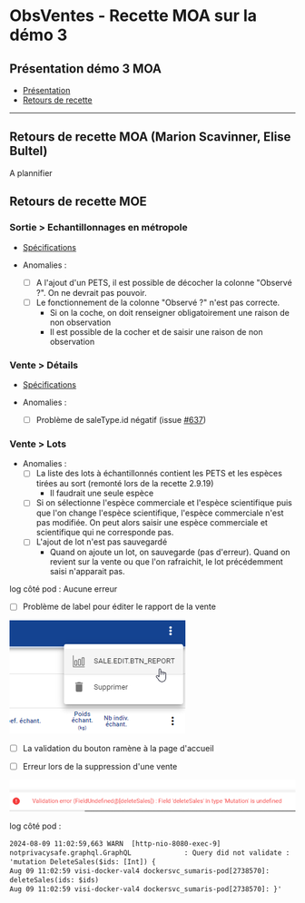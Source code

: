 # ObsVentes - Recette MOA sur la démo 3

## Présentation démo 3 MOA 

- [Présentation]()
- [Retours de recette]()

---

## Retours de recette MOA (Marion Scavinner, Elise Bultel)

A plannifier

## Retours de recette MOE 

### Sortie > Echantillonnages en métropole
- [Spécifications](/projects/obsvente/spe/collecte_de_donnees.md#sortie--echantillonnages-en-métropole)

- Anomalies :
  - [ ] A l'ajout d'un PETS, il est possible de décocher la colonne "Observé ?". On ne devrait pas pouvoir.
  - [ ] Le fonctionnement de la colonne "Observé ?" n'est pas correcte.
    - Si on la coche, on doit renseigner obligatoirement une raison de non observation
    - Il est possible de la cocher et de saisir une raison de non observation
 
### Vente > Détails
- [Spécifications](/projects/obsvente/spe/collecte_de_donnees.md#vente--détails)

- Anomalies :
  - [ ] Problème de saleType.id négatif (issue [#637](https://gitlab.ifremer.fr/sih-public/sumaris/sumaris-app/-/issues/637))

### Vente > Lots

- Anomalies :
  - [ ] La liste des lots à échantillonnés contient les PETS et les espèces tirées au sort (remonté lors de la recette 2.9.19)
    - Il faudrait une seule espèce
  - [ ] Si on sélectionne l'espèce commerciale et l'espèce scientifique puis que l'on change l'espèce scientifique, l'espèce commerciale n'est pas modifiée.
  On peut alors saisir une espèce commerciale et scientifique qui ne corresponde pas.
  - [ ] L'ajout de lot n'est pas sauvegardé
    - Quand on ajoute un lot, on sauvegarde (pas d'erreur). Quand on revient sur la vente ou que l'on rafraichit, le lot précédemment saisi n'apparait pas.

log côté pod : 
Aucune erreur


  - [ ] Problème de label pour éditer le rapport de la vente 
  
![img.png](images/rec-24-006-2.9.20-bouton-rapport-vente.png)

  - [ ] La validation du bouton ramène à la page d'accueil

  - [ ] Erreur lors de la suppression d'une vente 

![img_1.png](images/rec-24-007-2.9.20-erreur-delete-vente.png)

log côté pod : 

```
2024-08-09 11:02:59,663 WARN  [http-nio-8080-exec-9] notprivacysafe.graphql.GraphQL             : Query did not validate : 'mutation DeleteSales($ids: [Int]) {
Aug 09 11:02:59 visi-docker-val4 dockersvc_sumaris-pod[2738570]:   deleteSales(ids: $ids)
Aug 09 11:02:59 visi-docker-val4 dockersvc_sumaris-pod[2738570]: }'
```